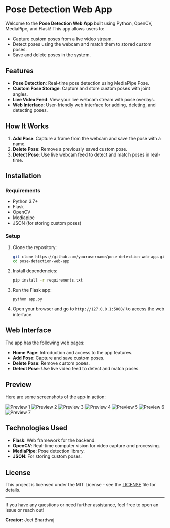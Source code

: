 
# Pose Detection Web App

Welcome to the **Pose Detection Web App** built using Python, OpenCV, MediaPipe, and Flask! This app allows users to:

- Capture custom poses from a live video stream.
- Detect poses using the webcam and match them to stored custom poses.
- Save and delete poses in the system.

## Features

- **Pose Detection**: Real-time pose detection using MediaPipe Pose.
- **Custom Pose Storage**: Capture and store custom poses with joint angles.
- **Live Video Feed**: View your live webcam stream with pose overlays.
- **Web Interface**: User-friendly web interface for adding, deleting, and detecting poses.

## How It Works

1. **Add Pose**: Capture a frame from the webcam and save the pose with a name.
2. **Delete Pose**: Remove a previously saved custom pose.
3. **Detect Pose**: Use live webcam feed to detect and match poses in real-time.

## Installation

### Requirements

- Python 3.7+
- Flask
- OpenCV
- Mediapipe
- JSON (for storing custom poses)

### Setup

1. Clone the repository:
   ```bash
   git clone https://github.com/yourusername/pose-detection-web-app.git
   cd pose-detection-web-app
   ```

2. Install dependencies:
   ```bash
   pip install -r requirements.txt
   ```

3. Run the Flask app:
   ```bash
   python app.py
   ```

4. Open your browser and go to `http://127.0.0.1:5000/` to access the web interface.

## Web Interface

The app has the following web pages:

- **Home Page**: Introduction and access to the app features.
- **Add Pose**: Capture and save custom poses.
- **Delete Pose**: Remove custom poses.
- **Detect Pose**: Use live video feed to detect and match poses.

## Preview

Here are some screenshots of the app in action:

![Preview 1](https://github.com/GitHub-JeetBhardwaj/PoseEstimator/blob/main/Assets/p1.png)
![Preview 2](https://github.com/GitHub-JeetBhardwaj/PoseEstimator/blob/main/Assets/p2.png)
![Preview 3](https://github.com/GitHub-JeetBhardwaj/PoseEstimator/blob/main/Assets/p3.png)
![Preview 4](https://github.com/GitHub-JeetBhardwaj/PoseEstimator/blob/main/Assets/p4.png)
![Preview 5](https://github.com/GitHub-JeetBhardwaj/PoseEstimator/blob/main/Assets/p5.png)
![Preview 6](https://github.com/GitHub-JeetBhardwaj/PoseEstimator/blob/main/Assets/p6.png)
![Preview 7](https://github.com/GitHub-JeetBhardwaj/PoseEstimator/blob/main/Assets/p7.png)

## Technologies Used

- **Flask**: Web framework for the backend.
- **OpenCV**: Real-time computer vision for video capture and processing.
- **MediaPipe**: Pose detection library.
- **JSON**: For storing custom poses.

## License

This project is licensed under the MIT License - see the [LICENSE](LICENSE) file for details.

---

If you have any questions or need further assistance, feel free to open an issue or reach out!

**Creator:** Jeet Bhardwaj
